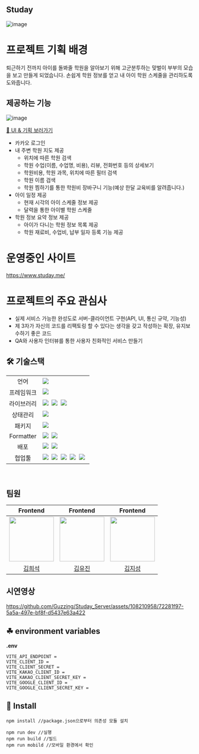 ## Studay

![image](https://github.com/Guzzing/Studay_Server/assets/108210958/db0e5fdb-0f2b-47e3-85c9-ca8f6e4bb675)

# 프로젝트 기획 배경

퇴근하기 전까지 아이를 돌봐줄 학원을 알아보기 위해 고군분투하는 맞벌이 부부의 모습을 보고 만들게 되었습니다.
손쉽게 학원 정보를 얻고 내 아이 학원 스케줄을 관리하도록 도와줍니다.
<br />

## 제공하는 기능

![image](https://github.com/Guzzing/Studay_Server/assets/108210958/d795e4b3-2ae8-42fd-92b3-f08cdae60040)

[🔗 UI & 기획 보러가기](https://docs.google.com/presentation/d/1hJgL1egziuzGhJqr2-rU9AKTz00zuXmgqWG40X9fCyA)

- 카카오 로그인
- 내 주변 학원 지도 제공
    - 위치에 따른 학원 검색
    - 학원 수업(이름, 수업명, 비용), 리뷰, 전화번호 등의 상세보기
    - 학원비용, 학원 과목, 위치에 따른 필터 검색
    - 학원 이름 검색
    - 학원 찜하기를 통한 학원비 장바구니 기능(예상 한달 교육비를 알려줍니다.)
- 아이 일정 제공
    - 현재 시각의 아이 스케줄 정보 제공
    - 달력을 통한 아이별 학원 스케줄
- 학원 정보 요약 정보 제공
    - 아이가 다니는 학원 정보 목록 제공
    - 학원 재료비, 수업비, 납부 일자 등록 기능 제공
      <br />

# 운영중인 사이트

https://www.studay.me/

# 프로젝트의 주요 관심사

- 실제 서비스 가능한 완성도로 서버-클라이언트 구현(API, UI, 통신 규약, 기능성)
- 제 3자가 자신의 코드를 리팩토링 할 수 있다는 생각을 갖고 작성하는 확장, 유지보수하기 좋은 코드
- QA와 사용자 인터뷰를 통한 사용자 친화적인 서비스 만들기

## 🛠 기술스택

<table>
<tr>
 <td align="center">언어</td>
 <td>
  <img src="https://img.shields.io/badge/TypeScript-3178C6?style=for-the-badge&logo=TypeScript&logoColor=ffffff"/>
 </td>
</tr>
<tr>
  <td align="center">프레임워크</td>
  <td>
   <img src="https://img.shields.io/badge/tailwindcss-%2338B2AC.svg?style=for-the-badge&logo=tailwind-css&logoColor=white"/>&nbsp
  </td>
</tr>
<tr>
 <td align="center">라이브러리</td>
 <td>
    <img src="https://img.shields.io/badge/React-61DAFB?style=for-the-badge&logo=React&logoColor=ffffff"/>&nbsp  
    <img src="https://img.shields.io/badge/Axios-6028e0?style=for-the-badge&logo=Axios&logoColor=ffffff"/>&nbsp
    <img src="https://img.shields.io/badge/@tanstack/react query-FF4154?style=for-the-badge&logo=ReactQuery&logoColor=ffffff"/>&nbsp
  </td>
</tr>
<tr>
 <td align="center">상태관리</td>
 <td>
  <img src="https://img.shields.io/badge/Jotai-1678e0?style=for-the-badge"/>&nbsp  
 </td>
</tr>
<tr>
 <td align="center">패키지</td>
 <td>
    <img src="https://img.shields.io/badge/NPM-2C8EBB?style=for-the-badge&logo=NPM&logoColor=white"/>&nbsp 
  </td>
</tr>
<tr>
 <td align="center">Formatter</td>
 <td>
  <img src="https://img.shields.io/badge/Prettier-373338?style=for-the-badge&logo=Prettier&logoColor=ffffff"/>&nbsp 
  <img src="https://img.shields.io/badge/ESLint-4B32C3?style=for-the-badge&logo=ESLint&logoColor=ffffff"/>&nbsp 
 </td>
</tr>
<tr>
 <td align="center">배포</td>
 <td>
  <img src="https://img.shields.io/badge/S3-FF4100?style=for-the-badge&logo=amazons3&logoColor=white"/>&nbsp
  <img src="https://img.shields.io/badge/CloudFront-A374DB?style=for-the-badge&logo=amazoncloudwatch&logoColor=white" />&nbsp
 </td>
</tr>
<tr>
 <td align="center">협업툴</td>
 <td>
    <img src="https://img.shields.io/badge/Discord-4263f5?style=for-the-badge&logo=Discord&logoColor=white"/>&nbsp 
    <img src="https://img.shields.io/badge/GitHub-181717?style=for-the-badge&logo=GitHub&logoColor=white"/>&nbsp 
    <img src="https://img.shields.io/badge/Slack-4A154B?style=for-the-badge&logo=Slack&logoColor=white"/>&nbsp 
    <img src="https://img.shields.io/badge/Figma-d90f42?style=for-the-badge&logo=Figma&logoColor=white"/>&nbsp  
    <img src="https://img.shields.io/badge/Notion-000000?style=for-the-badge&logo=Notion&logoColor=white"/>&nbsp 
 </td>
</tr>
</table>

<br />


## 팀원

|                                           Frontend                                           |                                                      Frontend                                                       |                                          Frontend                                          |                                                   
|:--------------------------------------------------------------------------------------------:|:-------------------------------------------------------------------------------------------------------------------:|:------------------------------------------------------------------------------------------:|
| <img width="120" height="120" src="https://avatars.githubusercontent.com/u/106604926?v=4" /> |             <img width="120" height="120" src="https://avatars.githubusercontent.com/u/67894159?v=4" />             |<img width="120" height="120" src="https://avatars.githubusercontent.com/u/85999976?v=4" /> |
|                            [김희석](https://github.com/HeeSeok-kim)                             |                                         [김유진](https://github.com/eugene028)                                         |                             [김지성](https://github.com/jisung24)                             |

## 시연영상

https://github.com/Guzzing/Studay_Server/assets/108210958/72281f97-5a5a-497e-bf8f-d5437e63a422

## ☘ environment variables

<b>.env</b>

```
VITE_API_ENDPOINT =
VITE_CLIENT_ID =
VITE_CLIENT_SECRET = 
VITE_KAKAO_CLIENT_ID = 
VITE_KAKAO_CLIENT_SECRET_KEY = 
VITE_GOOGLE_CLIENT_ID =
VITE_GOOGLE_CLIENT_SECRET_KEY =
```

## 🔑 Install
```
npm install //package.json으로부터 의존성 모듈 설치

npm run dev //실행
npm run build //빌드
npm run mobild //모바일 환경에서 확인
```

